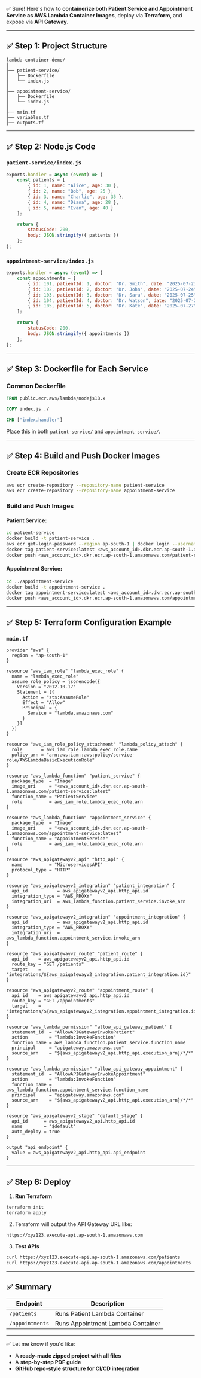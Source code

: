 ✅ Sure! Here's how to **containerize both Patient Service and Appointment Service as AWS Lambda Container Images**, deploy via **Terraform**, and expose via **API Gateway**.

---

## ✅ **Step 1: Project Structure**

```
lambda-container-demo/
│
├── patient-service/
│   ├── Dockerfile
│   └── index.js
│
├── appointment-service/
│   ├── Dockerfile
│   └── index.js
│
├── main.tf
├── variables.tf
├── outputs.tf
```

---

## ✅ **Step 2: Node.js Code**

### `patient-service/index.js`

```javascript
exports.handler = async (event) => {
    const patients = [
        { id: 1, name: "Alice", age: 30 },
        { id: 2, name: "Bob", age: 25 },
        { id: 3, name: "Charlie", age: 35 },
        { id: 4, name: "Diana", age: 28 },
        { id: 5, name: "Evan", age: 40 }
    ];

    return {
        statusCode: 200,
        body: JSON.stringify({ patients })
    };
};
```

### `appointment-service/index.js`

```javascript
exports.handler = async (event) => {
    const appointments = [
        { id: 101, patientId: 1, doctor: "Dr. Smith", date: "2025-07-23" },
        { id: 102, patientId: 2, doctor: "Dr. John", date: "2025-07-24" },
        { id: 103, patientId: 3, doctor: "Dr. Sara", date: "2025-07-25" },
        { id: 104, patientId: 4, doctor: "Dr. Watson", date: "2025-07-26" },
        { id: 105, patientId: 5, doctor: "Dr. Kate", date: "2025-07-27" }
    ];

    return {
        statusCode: 200,
        body: JSON.stringify({ appointments })
    };
};
```

---

## ✅ **Step 3: Dockerfile for Each Service**

### **Common Dockerfile**

```Dockerfile
FROM public.ecr.aws/lambda/nodejs18.x

COPY index.js ./

CMD ["index.handler"]
```

Place this in both `patient-service/` and `appointment-service/`.

---

## ✅ **Step 4: Build and Push Docker Images**

### **Create ECR Repositories**

```bash
aws ecr create-repository --repository-name patient-service
aws ecr create-repository --repository-name appointment-service
```

### **Build and Push Images**

#### Patient Service:

```bash
cd patient-service
docker build -t patient-service .
aws ecr get-login-password --region ap-south-1 | docker login --username AWS --password-stdin <aws_account_id>.dkr.ecr.ap-south-1.amazonaws.com
docker tag patient-service:latest <aws_account_id>.dkr.ecr.ap-south-1.amazonaws.com/patient-service:latest
docker push <aws_account_id>.dkr.ecr.ap-south-1.amazonaws.com/patient-service:latest
```

#### Appointment Service:

```bash
cd ../appointment-service
docker build -t appointment-service .
docker tag appointment-service:latest <aws_account_id>.dkr.ecr.ap-south-1.amazonaws.com/appointment-service:latest
docker push <aws_account_id>.dkr.ecr.ap-south-1.amazonaws.com/appointment-service:latest
```

---

## ✅ **Step 5: Terraform Configuration Example**

### `main.tf`

```hcl
provider "aws" {
  region = "ap-south-1"
}

resource "aws_iam_role" "lambda_exec_role" {
  name = "lambda_exec_role"
  assume_role_policy = jsonencode({
    Version = "2012-10-17"
    Statement = [{
      Action = "sts:AssumeRole"
      Effect = "Allow"
      Principal = {
        Service = "lambda.amazonaws.com"
      }
    }]
  })
}

resource "aws_iam_role_policy_attachment" "lambda_policy_attach" {
  role       = aws_iam_role.lambda_exec_role.name
  policy_arn = "arn:aws:iam::aws:policy/service-role/AWSLambdaBasicExecutionRole"
}

resource "aws_lambda_function" "patient_service" {
  package_type  = "Image"
  image_uri     = "<aws_account_id>.dkr.ecr.ap-south-1.amazonaws.com/patient-service:latest"
  function_name = "PatientService"
  role          = aws_iam_role.lambda_exec_role.arn
}

resource "aws_lambda_function" "appointment_service" {
  package_type  = "Image"
  image_uri     = "<aws_account_id>.dkr.ecr.ap-south-1.amazonaws.com/appointment-service:latest"
  function_name = "AppointmentService"
  role          = aws_iam_role.lambda_exec_role.arn
}

resource "aws_apigatewayv2_api" "http_api" {
  name          = "MicroservicesAPI"
  protocol_type = "HTTP"
}

resource "aws_apigatewayv2_integration" "patient_integration" {
  api_id           = aws_apigatewayv2_api.http_api.id
  integration_type = "AWS_PROXY"
  integration_uri  = aws_lambda_function.patient_service.invoke_arn
}

resource "aws_apigatewayv2_integration" "appointment_integration" {
  api_id           = aws_apigatewayv2_api.http_api.id
  integration_type = "AWS_PROXY"
  integration_uri  = aws_lambda_function.appointment_service.invoke_arn
}

resource "aws_apigatewayv2_route" "patient_route" {
  api_id    = aws_apigatewayv2_api.http_api.id
  route_key = "GET /patients"
  target    = "integrations/${aws_apigatewayv2_integration.patient_integration.id}"
}

resource "aws_apigatewayv2_route" "appointment_route" {
  api_id    = aws_apigatewayv2_api.http_api.id
  route_key = "GET /appointments"
  target    = "integrations/${aws_apigatewayv2_integration.appointment_integration.id}"
}

resource "aws_lambda_permission" "allow_api_gateway_patient" {
  statement_id  = "AllowAPIGatewayInvokePatient"
  action        = "lambda:InvokeFunction"
  function_name = aws_lambda_function.patient_service.function_name
  principal     = "apigateway.amazonaws.com"
  source_arn    = "${aws_apigatewayv2_api.http_api.execution_arn}/*/*"
}

resource "aws_lambda_permission" "allow_api_gateway_appointment" {
  statement_id  = "AllowAPIGatewayInvokeAppointment"
  action        = "lambda:InvokeFunction"
  function_name = aws_lambda_function.appointment_service.function_name
  principal     = "apigateway.amazonaws.com"
  source_arn    = "${aws_apigatewayv2_api.http_api.execution_arn}/*/*"
}

resource "aws_apigatewayv2_stage" "default_stage" {
  api_id      = aws_apigatewayv2_api.http_api.id
  name        = "$default"
  auto_deploy = true
}

output "api_endpoint" {
  value = aws_apigatewayv2_api.http_api.api_endpoint
}
```

---

## ✅ **Step 6: Deploy**

1. **Run Terraform**

```bash
terraform init
terraform apply
```

2. Terraform will output the API Gateway URL like:

```
https://xyz123.execute-api.ap-south-1.amazonaws.com
```

3. **Test APIs**

```bash
curl https://xyz123.execute-api.ap-south-1.amazonaws.com/patients
curl https://xyz123.execute-api.ap-south-1.amazonaws.com/appointments
```

---

## ✅ **Summary**

| Endpoint        | Description                       |
| --------------- | --------------------------------- |
| `/patients`     | Runs Patient Lambda Container     |
| `/appointments` | Runs Appointment Lambda Container |

---

✅ Let me know if you'd like:

* A **ready-made zipped project with all files**
* A **step-by-step PDF guide**
* **GitHub repo-style structure for CI/CD integration**
